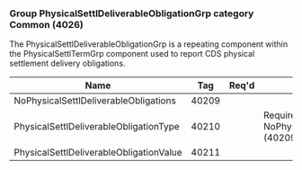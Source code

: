 ### Group PhysicalSettlDeliverableObligationGrp category Common (4026)

The PhysicalSettlDeliverableObligationGrp is a repeating component within the PhysicalSettlTermGrp component used to report CDS physical settlement delivery obligations.

| Name                                    | Tag   | Req'd | Documentation                                                  |
|-----------------------------------------|-------|----------|----------------------------------------------------------------|
| NoPhysicalSettlDeliverableObligations   | 40209 |       |                                                                |
| PhysicalSettlDeliverableObligationType  | 40210 |       | Required if NoPhysicalSettlDeliverableObligations (40209) > 0. |
| PhysicalSettlDeliverableObligationValue | 40211 |       |                                                                |

